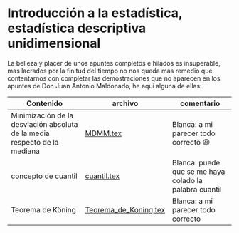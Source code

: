 # Introducción a la estadística, estadística descriptiva unidimensional  
La belleza y placer de unos apuntes completos e hilados es insuperable, mas lacrados por la finitud del tiempo no nos queda más remedio que contentarnos con completar las demostraciones que no aparecen en los apuntes de Don Juan Antonio Maldonado, he aquí alguna de ellas: 

Contenido | archivo  | comentario
--- | --- | --- 
Minimización de la desviación absoluta de la media respecto de la mediana |<a href="MDMM.tex"> MDMM.tex </a>   | Blanca: a mi parecer todo correcto :smiley:   
concepto de cuantil | <a href="cuantil.tex">cuantil.tex | Blanca: puede que se me haya colado la palabra cuantil  
Teorema de Köning | <a href="Teorema_de_Koning.tex">Teorema_de_Koning.tex | Blanca: a mi parecer todo correcto   
